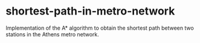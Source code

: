 # shortest-path-in-metro-network
Implementation of the A* algorithm to obtain the shortest path between two stations in the Athens metro network.
